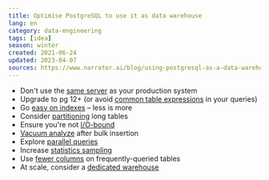 ```yaml
---
title: Optimise PostgreSQL to use it as data warehouse
lang: en 
category: data-engineering
tags: [idea]
season: winter
created: 2021-06-24
updated: 2023-04-07
sources: https://www.narrator.ai/blog/using-postgresql-as-a-data-warehouse/
---
```


- Don't use the [same server](https://www.narrator.ai/blog/using-postgresql-as-a-data-warehouse/#configuring-postgres-as-a-data-warehouse) as your production system
- Upgrade to pg 12+ (or avoid [common table expressions](https://www.narrator.ai/blog/using-postgresql-as-a-data-warehouse/#avoid-common-table-expressions) in your queries)
- Go [easy on indexes](https://www.narrator.ai/blog/using-postgresql-as-a-data-warehouse/#use-indexes-sparingly) – less is more
- Consider [partitioning](https://www.narrator.ai/blog/using-postgresql-as-a-data-warehouse/#partitioning) long tables
- Ensure you're not [I/O-bound](https://www.narrator.ai/blog/using-postgresql-as-a-data-warehouse/#minimize-disk-and-io)
- [Vacuum analyze](https://www.narrator.ai/blog/using-postgresql-as-a-data-warehouse/#vacuum-after-bulk-inserts) after bulk insertion
- Explore [parallel queries](https://www.narrator.ai/blog/using-postgresql-as-a-data-warehouse/#look-at-parallel-queries)
- Increase [statistics sampling](https://www.narrator.ai/blog/using-postgresql-as-a-data-warehouse/#increase-statistics-sampling)
- Use [fewer columns](https://www.narrator.ai/blog/using-postgresql-as-a-data-warehouse/#use-fewer-columns) on frequently-queried tables
- At scale, consider a [dedicated warehouse](https://www.narrator.ai/blog/using-postgresql-as-a-data-warehouse/#consider-a-data-warehouse-at-scale)